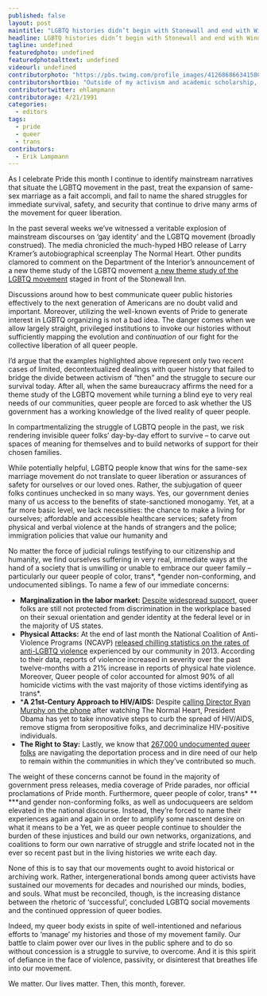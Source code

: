 ```yaml
---
published: false
layout: post
maintitle: "LGBTQ histories didn’t begin with Stonewall and end with Windsor - {Young}ist"
headline: LGBTQ histories didn’t begin with Stonewall and end with Windsor
tagline: undefined
featuredphoto: undefined
featuredphotoalttext: undefined
videourl: undefined
contributorphoto: "https://pbs.twimg.com/profile_images/412686866341580800/_QTo5onz.png"
contributorshortbio: "Outside of my activism and academic scholarship, Erik enjoys loose-leaf tea, the “West Wing,” and vegetarian cooking."
contributortwitter: ehlampmann
contributorage: 4/21/1991
categories: 
  - editors
tags: 
  - pride
  - queer
  - trans
contributors: 
  - Erik Lampmann
---
```


As I celebrate Pride this month I continue to identify mainstream narratives that situate the LGBTQ movement in the past, treat the expansion of same-sex marriage as a fait accompli, and fail to name the shared struggles for immediate survival, safety, and security that continue to drive many arms of the movement for queer liberation.

In the past several weeks we’ve witnessed a veritable explosion of mainstream discourses on ‘gay identity’ and the LGBTQ movement (broadly construed). The media chronicled the much-hyped HBO release of Larry Kramer’s autobiographical screenplay The Normal Heart. Other pundits clamored to comment on the Department of the Interior’s announcement of a new theme study of the LGBTQ movement [a new theme study of the LGBTQ movement](https://www.youtube.com/watch?v=SQKlMO05sjM/) staged in front of the Stonewall Inn. 

Discussions around how to best communicate queer public histories effectively to the next generation of Americans are no doubt valid and important. Moreover, utilizing the well-known events of Pride to generate interest in LGBTQ organizing is not a bad idea. The danger comes when we allow largely straight, privileged institutions to invoke our histories without sufficiently mapping the evolution and _continuation_ of our fight for the collective liberation of all queer people.

I’d argue that the examples highlighted above represent only two recent cases of limited, decontextualized dealings with queer history that failed to bridge the divide between activism of “then” and the struggle to secure our survival today. After all, when the same bureaucracy affirms the need for a theme study of the LGBTQ movement while turning a blind eye to very real needs of our communities, queer people are forced to ask whether the US government has a working knowledge of the lived reality of queer people.

In compartmentalizing the struggle of LGBTQ people in the past, we risk rendering invisible queer folks’ day-by-day effort to survive – to carve out spaces of meaning for themselves and to build networks of support for their chosen families. 

While potentially helpful, LGBTQ people know that wins for the same-sex marriage movement do not translate to queer liberation or assurances of safety for ourselves or our loved ones. Rather, the subjugation of queer folks continues unchecked in so many ways. Yes, our government denies many of us access to  the benefits of state-sanctioned monogamy. Yet, at a far more basic level, we lack necessities: the chance to make a living for ourselves; affordable and accessible healthcare services; safety from physical and verbal violence at the hands of strangers and the police; immigration policies that value our humanity and 

No matter the force of judicial rulings testifying to our citizenship and humanity, we find ourselves suffering in very real, immediate ways at the hand of a society that is unwilling or unable to embrace our queer family – particularly our queer people of color, trans*, *gender non-conforming, and undocumented siblings. To name a few of our immediate concerns:

- **Marginalization in the labor market:** [Despite widespread support](http://www.advocate.com/politics/2013/12/14/poll-majority-americans-support-trans-inclusive-enda), queer folks are still not protected from discrimination in the workplace based on their sexual orientation and gender identity at the federal level or in the majority of US states. 
- **Physical Attacks:** At the end of last month the National Coalition of Anti-Violence Programs (NCAVP) [released chilling statistics on the rates of anti-LGBTQ violence](http://www.avp.org/resources/avp-resources/315--2013-report-on-lesbian-gay-bisexual-transgender-queer-and-hiv-affected-hate-violence) experienced by our community in 2013. According to their data, reports of violence increased in severity over the past twelve-months with a 21% increase in reports of physical hate violence. Moreover, Queer people of color accounted for almost 90% of all homicide victims with the vast majority of those victims identifying as trans*. 
- ***A 21st-Century Approach to HIV/AIDS:** Despite [calling Director Ryan Murphy on the phone](http://www.vanityfair.com/online/daily/2014/06/obama-the-normal-heart-ryan-murphy-scandal) after watching The Normal Heart, President Obama has yet to take innovative steps to curb the spread of HIV/AIDS, remove stigma from seropositive folks, and decriminalize HIV-positive individuals.
- **The Right to Stay:** Lastly, we know that [267,000 undocumented queer folks](http://southernersonnewground.org/tag/queeringimmigration/) are navigating the deportation process and in dire need of our help to remain within the communities in which they’ve contributed so much.


The weight of these concerns cannot be found in the majority of government press releases, media coverage of Pride parades, nor official proclamations of Pride month. Furthermore, queer people of color, trans* ** ***and gender non-conforming folks, as well as undocuqueers are seldom elevated in the national discourse. Instead, they’re forced to name their experiences again and again in order to amplify some nascent desire on what it means to be a Yet, we as queer people continue to shoulder the burden of these injustices and build our own networks, organizations, and coalitions to form our own narrative of struggle and strife located not in the ever so recent past but in the living histories we write each day.

None of this is to say that our movements ought to avoid historical or archiving work. Rather, intergenerational bonds among queer activists have sustained our movements for decades and nourished our minds, bodies, and souls. What must be reconciled, though, is the increasing distance between the rhetoric of ‘successful’, concluded LGBTQ social movements and the continued oppression of queer bodies.

Indeed, my queer body exists in spite of well-intentioned and nefarious efforts to ‘manage’ my histories and those of my movement family. Our battle to claim power over our lives in the public sphere and to do so without concession is a struggle to survive, to overcome. And it is this spirit of defiance in the face of violence, passivity, or disinterest that breathes life into our movement.

We matter. Our lives matter. Then, this month, forever.
